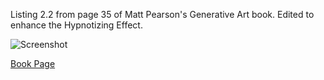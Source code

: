 Listing 2.2 from page 35 of Matt Pearson's Generative Art book.
Edited to enhance the Hypnotizing Effect.

![Screenshot](https://github.com/Draedus/GenArt/raw/b807c3feacf4dc53d91c7fc2cc40961ec519b592/Chapter%202/Listing2_2/Listing2_2_draedusEdit/screenshot.png)

[Book Page](http://zenbullets.com/blog/?page_id=799)